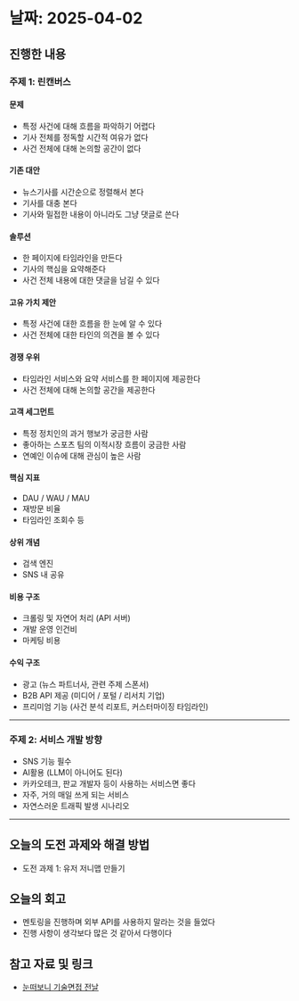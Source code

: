 # 날짜: 2025-04-02

## 진행한 내용
### 주제 1: 린캔버스
#### 문제
- 특정 사건에 대해 흐름을 파악하기 어렵다
- 기사 전체를 정독할 시간적 여유가 없다
- 사건 전체에 대해 논의할 공간이 없다

#### 기존 대안
- 뉴스기사를 시간순으로 정렬해서 본다
- 기사를 대충 본다
- 기사와 밀접한 내용이 아니라도 그냥 댓글로 쓴다

#### 솔루션
- 한 페이지에 타임라인을 만든다
- 기사의 핵심을 요약해준다
- 사건 전체 내용에 대한 댓글을 남길 수 있다

#### 고유 가치 제안
- 특정 사건에 대한 흐름을 한 눈에 알 수 있다
- 사건 전체에 대한 타인의 의견을 볼 수 있다

#### 경쟁 우위
- 타임라인 서비스와 요약 서비스를 한 페이지에 제공한다
- 사건 전체에 대해 논의할 공간을 제공한다

#### 고객 세그먼트
- 특정 정치인의 과거 행보가 궁금한 사람
- 좋아하는 스포츠 팀의 이적시장 흐름이 궁금한 사람
- 연예인 이슈에 대해 관심이 높은 사람

#### 핵심 지표
- DAU / WAU / MAU
- 재방문 비율
- 타임라인 조회수 등

#### 상위 개념
- 검색 엔진
- SNS 내 공유

#### 비용 구조
- 크롤링 및 자연어 처리 (API 서버)
- 개발 운영 인건비
- 마케팅 비용

#### 수익 구조
- 광고 (뉴스 파트너사, 관련 주제 스폰서)
- B2B API 제공 (미디어 / 포털 / 리서치 기업)
- 프리미엄 기능 (사건 분석 리포트, 커스터마이징 타임라인)

---

### 주제 2: 서비스 개발 방향
- SNS 기능 필수
- AI활용 (LLM이 아니어도 된다)
- 카카오테크, 판교 개발자 등이 사용하는 서비스면 좋다
- 자주, 거의 매일 쓰게 되는 서비스
- 자연스러운 트래픽 발생 시나리오

---

## 오늘의 도전 과제와 해결 방법
- 도전 과제 1: 유저 저니맵 만들기

## 오늘의 회고
- 멘토링을 진행하며 외부 API를 사용하지 말라는 것을 들었다
- 진행 사항이 생각보다 많은 것 같아서 다행이다
  
## 참고 자료 및 링크
- [눈떠보니 기술면접 전날](https://ridibooks.com/books/2773000080)
